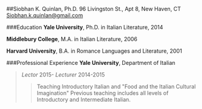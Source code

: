 ##Siobhan K. Quinlan, Ph.D.
96 Livingston St., Apt 8, New Haven, CT     Siobhan.k.quinlan@gmail.com


###Education
**Yale University**, Ph.D. in Italian Literature, 2014

**Middlebury College**, M.A. in Italian Literature, 2006

**Harvard University**, B.A. in Romance Languages and Literature, 2001

###Professional Experience
**Yale University**, Department of Italian 
>*Lector* 2015-
>*Lecturer* 2014-2015
>>Teaching Introductory Italian and "Food and the Italian Cultural Imagination"
>>Previous teaching includes all levels of Introductory and Intermediate Italian. 


